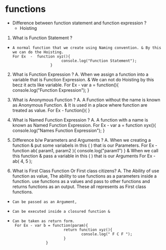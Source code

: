 
# functions

- Difference between function statement and function expression ?
    - Hoisting 

1. What is Function Statement ?
*     A normal function that we create using Naming convention. & By this we can do the Hoisting.
      For Ex  -  function xyz(){
                            console.log("Function Statement");
                       }

2. What is Function Expression ?
A.  When we assign a function into a variable that is Function Expression. & We can not do Hoisting by this becz it acts like variable.
      For Ex - var a = function(){
                            console.log("Function Expression");
                    }

3.  What is Anonymous Function ?
A.  A Function without the name is known as Anonymous Function. & It is used in a place where function are treated as value.
      For Ex - function(){
                     }

4.  What is Named Function Expression ?
A.  A function with a name is known as Named Function Expression.
      For Ex - var a = function xyx(){
                            console.log("Names Function Expression");
                     }

5.  Difference b/w Parameters and Arguments ?
A.  When we creating a function  & put some variabels in this ( ) that is our Parameters.
       For Ex - function ab( param1, param2 ){
                              console.log("param1")
                      }
       & When we call this function & pass a variable in this ( ) that is our Arguments
       For Ex - ab( 4, 5 );

6.  What is First Class Function Or First class citizens?
A.   The Ability of use function as value,
     The ability to use functions as a parameters inside a function. use functions as a values and pass to other functions and returns functions as an output. These all represents as First class functions.

*     Can be passed as an Argument,

*     Can be executed inside a closured function &

*     Can be taken as return form.
       For Ex - var b = function(param){
                             return function xyz(){
                                     console.log(" F C F ");
                             }
                     } 